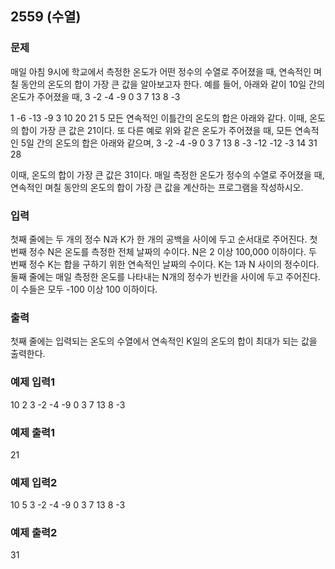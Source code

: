 ## 2559 (수열)

### 문제
매일 아침 9시에 학교에서 측정한 온도가 어떤 정수의 수열로 주어졌을 때, 연속적인 며칠 동안의 온도의 합이 가장 큰 값을 알아보고자 한다.
예를 들어, 아래와 같이 10일 간의 온도가 주어졌을 때,
3  -2  -4  -9  0  3  7  13  8  -3

 1  -6  -13  -9  3  10  20  21 5
모든 연속적인 이틀간의 온도의 합은 아래와 같다.
이때, 온도의 합이 가장 큰 값은 21이다.
또 다른 예로 위와 같은 온도가 주어졌을 때, 모든 연속적인 5일 간의 온도의 합은 아래와 같으며,
3  -2  -4  -9  0  3  7  13  8  -3
  -12  -12  -3  14  31  28

이때, 온도의 합이 가장 큰 값은 31이다.
매일 측정한 온도가 정수의 수열로 주어졌을 때, 연속적인 며칠 동안의 온도의 합이 가장 큰 값을 계산하는 프로그램을 작성하시오.

### 입력
첫째 줄에는 두 개의 정수 N과 K가 한 개의 공백을 사이에 두고 순서대로 주어진다. 첫 번째 정수 N은 온도를 측정한 전체 날짜의 수이다. N은 2 이상 100,000 이하이다. 두 번째 정수 K는 합을 구하기 위한 연속적인 날짜의 수이다. K는 1과 N 사이의 정수이다. 둘째 줄에는 매일 측정한 온도를 나타내는 N개의 정수가 빈칸을 사이에 두고 주어진다. 이 수들은 모두 -100 이상 100 이하이다.

### 출력
첫째 줄에는 입력되는 온도의 수열에서 연속적인 K일의 온도의 합이 최대가 되는 값을 출력한다.

### 예제 입력1
10 2
3 -2 -4 -9 0 3 7 13 8 -3

### 예제 출력1
21

### 예제 입력2
10 5
3 -2 -4 -9 0 3 7 13 8 -3


### 예제 출력2
31
